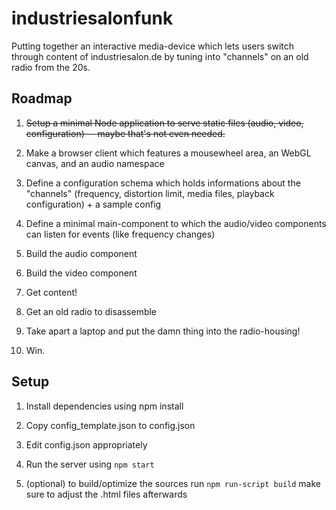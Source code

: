 industriesalonfunk
==================

Putting together an interactive media-device which lets users switch through content of industriesalon.de by tuning into "channels" on an old radio from the 20s.

## Roadmap

  1. ~~Setup a minimal Node application to serve static files (audio, video, configuration) -- maybe that's not even needed.~~

  2. Make a browser client which features a mousewheel area, an WebGL canvas, and an audio namespace

  3. Define a configuration schema which holds informations about the "channels" (frequency, distortion limit, media files, playback configuration) + a sample config

  4. Define a minimal main-component to which the audio/video components can listen for events (like frequency changes)

  5. Build the audio component

  6. Build the video component

  7. Get content!

  8. Get an old radio to disassemble

  9. Take apart a laptop and put the damn thing into the radio-housing!

  10. Win.
  
  
## Setup

1. Install dependencies using npm install

2. Copy config_template.json to config.json

3. Edit config.json appropriately

4. Run the server using `npm start`

5. (optional) to build/optimize the sources run `npm run-script build` make sure to adjust the .html files afterwards
  
